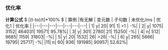 ### 优化率
**计算公式** $ [(t-to)/t]*100% $
| 算例 |有无解 | 变元数 | 子句数 | 未优化/ms | 优化1 | 优化率 |
|---|---|---|---|---|---|---|
| 1| y| 20| 91| 1| >1 | -%|
| 2| y| 1075| 3152| 464031| 19571| 95.78%|
| 3| y| 301| 2780| 21| 15250| -%|
| 4| n| 512| 9685| 1159| 31803| -%|
| 5| y| 20| 1532| 26| >26| -%| 
| 6| y| 265| 5666| 19795| 25717| -%|
|11| n| 60| 936| 191985| 90957| 52.62%|
